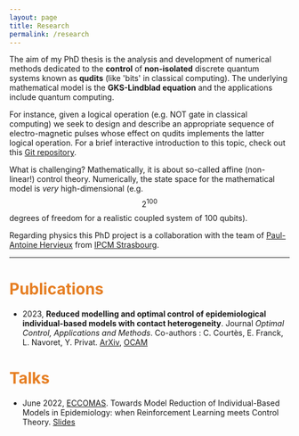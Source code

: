 ```yaml
---
layout: page
title: Research
permalink: /research
---
```


The aim of my PhD thesis is the analysis and development of numerical methods dedicated to the **control** of **non-isolated** discrete quantum systems known as **qudits** (like 'bits' in classical computing). The underlying mathematical model is the **GKS-Lindblad equation** and the applications include quantum computing. 

For instance, given a logical operation (e.g. NOT gate in classical computing) we seek to design and describe an appropriate sequence of electro-magnetic pulses whose effect on qudits implements the latter logical operation.
For a brief interactive introduction to this topic, check out this [Git repository](https://github.com/killianlutz/BlochBallAnim.jl).

What is challenging? Mathematically, it is about so-called affine (non-linear!) control theory. Numerically, the state space for the mathematical model is *very* high-dimensional (e.g. $$2^{100}$$ degrees of freedom for a realistic coupled system of 100 qubits).

Regarding physics this PhD project is a collaboration with the team of [Paul-Antoine Hervieux](https://www.ipcms.fr/en/paul-antoine-hervieux/) from [IPCM Strasbourg](https://www.ipcms.fr/en/home/).

---

# <span style="color:#e67e22"> Publications </span>

- 2023, **Reduced modelling and optimal control of epidemiological individual-based models with contact heterogeneity**. Journal *Optimal Control, Applications and Methods*. Co-authors : C. Courtès, E. Franck, L. Navoret, Y. Privat. [ArXiv](https://arxiv.org/abs/2205.06539), [OCAM](https://onlinelibrary.wiley.com/doi/10.1002/oca.2970)

# <span style="color:#e67e22"> Talks </span>

- June 2022, [ECCOMAS](https://www.eccomas2022.org/frontal/ProgSesion.asp?id=58). Towards Model Reduction of Individual-Based Models in Epidemiology: when Reinforcement Learning meets Control Theory. [Slides](https://seafile.unistra.fr/f/1dfbf032e3ff4e95893c/?dl=1)

